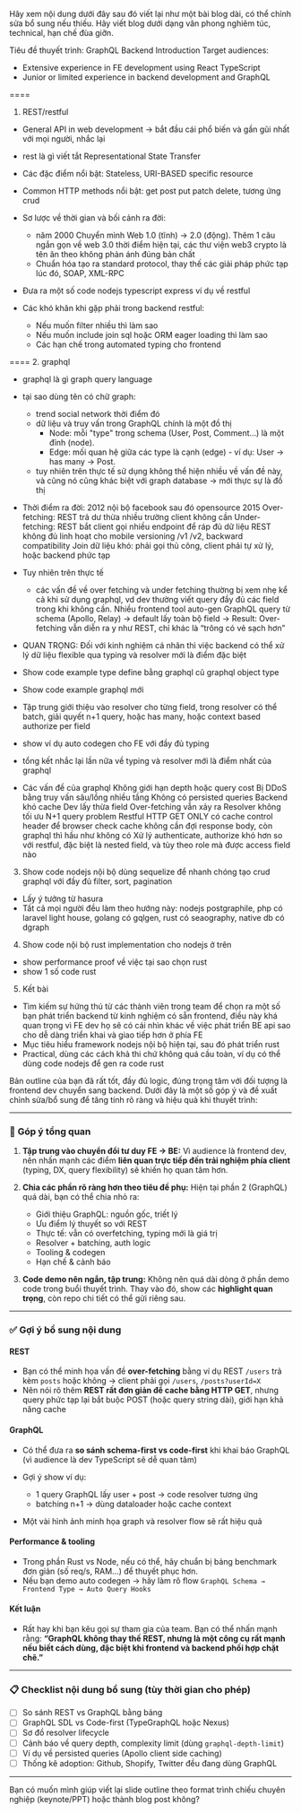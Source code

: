 Hãy xem nội dung dưới đây sau đó viết lại như một bài blog dài, có thể chỉnh sửa bổ sung nếu thiếu. Hãy viết blog dưới dạng văn phong nghiêm túc, technical, hạn chế đùa giỡn.

Tiêu đề thuyết trình: GraphQL Backend Introduction
Target audiences:
- Extensive experience in FE development using React TypeScript
- Junior or limited experience in backend development and GraphQL

====
1. REST/restful
- General API in web development -> bắt đầu cái phổ biến và gần gũi nhất với mọi người, nhắc lại
- rest là gì viết tắt Representational State Transfer

- Các đặc điểm nổi bật: Stateless, URI-BASED specific resource
- Common HTTP methods nổi bật: get post put patch delete, tương ứng crud

- Sơ lược về thời gian và bối cảnh ra đời:
  - năm 2000 Chuyển mình Web 1.0 (tĩnh) → 2.0 (động). Thêm 1 câu ngắn gọn về web 3.0 thời điểm hiện tại, các thư viện web3 crypto là tên ăn theo không phản ánh đúng bản chất
  - Chuẩn hóa tạo ra standard protocol, thay thế các giải pháp phức tạp lúc đó, SOAP, XML-RPC

- Đưa ra một số code nodejs typescript express ví dụ về restful

- Các khó khăn khi gặp phải trong backend restful:
  - Nếu muốn filter nhiều thì làm sao
  - Nếu muốn include join sql hoặc ORM eager loading thì làm sao
  - Các hạn chế trong automated typing cho frontend

====
2. graphql
- graphql là gì graph query language
- tại sao dùng tên có chữ graph:
  - trend social network thời điểm đó
  - dữ liệu và truy vấn trong GraphQL chính là một đồ thị
    - Node: mỗi "type" trong schema (User, Post, Comment…) là một đỉnh (node).
    - Edge: mối quan hệ giữa các type là cạnh (edge) - ví dụ: User → has many → Post.
  - tuy nhiên trên thực tế sử dụng không thể hiện nhiều về vấn đề này, và cũng nó cũng khác biệt với graph database -> mới thực sự là đồ thị

- Thời điểm ra đời: 2012 nội bộ facebook sau đó opensource 2015
Over-fetching: REST trả dư thừa nhiều trường client không cần
Under-fetching: REST bắt client gọi nhiều endpoint để ráp đủ dữ liệu
REST không đủ linh hoạt cho mobile versioning /v1 /v2, backward compatibility
Join dữ liệu khó: phải gọi thủ công, client phải tự xử lý, hoặc backend phức tạp

- Tuy nhiên trên thực tế
  - các vấn đề về over fetching và under fetching thường bị xem nhẹ kể cả khi sử dụng graphql, vd dev thường viết query đầy đủ các field trong khi không cần. Nhiều frontend tool auto-gen GraphQL query từ schema (Apollo, Relay) → default lấy toàn bộ field -> Result: Over-fetching vẫn diễn ra y như REST, chỉ khác là “trông có vẻ sạch hơn”

- QUAN TRỌNG: Đối với kinh nghiệm cá nhân thì việc backend có thể xử lý dữ liệu flexible qua typing và resolver mới là điểm đặc biệt
- Show code example type define bằng graphql cũ graphql object type
- Show code example graphql mới
- Tập trung giới thiệu vào resolver cho từng field, trong resolver có thể batch, giải quyết n+1 query, hoặc has many, hoặc context based authorize per field
- show ví dụ auto codegen cho FE với đầy đủ typing
- tổng kết nhắc lại lần nữa về typing và resolver mới là điểm nhất của graphql

- Các vấn đề của graphql
Không giới hạn depth hoặc query cost	Bị DDoS bằng truy vấn sâu/lồng nhiều tầng
Không có persisted queries	Backend khó cache
Dev lấy thừa field	Over-fetching vẫn xảy ra
Resolver không tối ưu	N+1 query problem
Restful HTTP GET ONLY có cache control header để browser check cache không cần đợi response body, còn graphql thì hầu như không có
Xử lý authenticate, authorize khó hơn so với restful, đặc biệt là nested field, và tùy theo role mà được access field nào

3. Show code nodejs nội bộ dùng sequelize để nhanh chóng tạo crud graphql với đầy đủ filter, sort, pagination
- Lấy ý tưởng từ hasura
- Tất cả mọi người đều làm theo hướng này: nodejs postgraphile, php có laravel light house, golang có gqlgen, rust có seaography, native db có dgraph

4. Show code nội bộ rust implementation cho nodejs ở trên
- show performance proof về việc tại sao chọn rust
- show 1 số code rust

5. Kết bài
- Tìm kiếm sự hứng thú từ các thành viên trong team để chọn ra một số bạn phát triển backend từ kinh nghiệm có sẵn frontend, điều này khá quan trọng vì FE dev họ sẽ có cái nhìn khác về việc phát triển BE api sao cho dễ dàng triển khai và giao tiếp hơn ở phía FE
- Mục tiêu hiểu framework nodejs nội bộ hiện tại, sau đó phát triển rust
- Practical, dùng các cách khả thi chứ không quá cầu toàn, ví dụ có thể dùng code nodejs để gen ra code rust

Bản outline của bạn đã rất tốt, đầy đủ logic, đúng trọng tâm với đối tượng là frontend dev chuyển sang backend. Dưới đây là một số góp ý và đề xuất chỉnh sửa/bổ sung để tăng tính rõ ràng và hiệu quả khi thuyết trình:

---

### 🔧 **Góp ý tổng quan**

1. **Tập trung vào chuyển đổi tư duy FE → BE:**
   Vì audience là frontend dev, nên nhấn mạnh các điểm **liên quan trực tiếp đến trải nghiệm phía client** (typing, DX, query flexibility) sẽ khiến họ quan tâm hơn.

2. **Chia các phần rõ ràng hơn theo tiêu đề phụ:**
   Hiện tại phần 2 (GraphQL) quá dài, bạn có thể chia nhỏ ra:

   * Giới thiệu GraphQL: nguồn gốc, triết lý
   * Ưu điểm lý thuyết so với REST
   * Thực tế: vẫn có overfetching, typing mới là giá trị
   * Resolver + batching, auth logic
   * Tooling & codegen
   * Hạn chế & cảnh báo

3. **Code demo nên ngắn, tập trung:**
   Không nên quá dài dòng ở phần demo code trong buổi thuyết trình. Thay vào đó, show các **highlight quan trọng**, còn repo chi tiết có thể gửi riêng sau.

---

### ✅ **Gợi ý bổ sung nội dung**

#### REST

* Bạn có thể minh họa vấn đề **over-fetching** bằng ví dụ REST `/users` trả kèm `posts` hoặc không → client phải gọi `/users`, `/posts?userId=X`
* Nên nói rõ thêm **REST rất đơn giản để cache bằng HTTP GET**, nhưng query phức tạp lại bắt buộc POST (hoặc query string dài), giới hạn khả năng cache

#### GraphQL

* Có thể đưa ra **so sánh schema-first vs code-first** khi khai báo GraphQL (vì audience là dev TypeScript sẽ dễ quan tâm)
* Gợi ý show ví dụ:

  * 1 query GraphQL lấy user + post → code resolver tương ứng
  * batching n+1 → dùng dataloader hoặc cache context
* Một vài hình ảnh minh họa graph và resolver flow sẽ rất hiệu quả

#### Performance & tooling

* Trong phần Rust vs Node, nếu có thể, hãy chuẩn bị bảng benchmark đơn giản (số req/s, RAM...) để thuyết phục hơn.
* Nếu bạn demo auto codegen → hãy làm rõ flow `GraphQL Schema → Frontend Type → Auto Query Hooks`

#### Kết luận

* Rất hay khi bạn kêu gọi sự tham gia của team. Bạn có thể nhấn mạnh rằng:
  **“GraphQL không thay thế REST, nhưng là một công cụ rất mạnh nếu biết cách dùng, đặc biệt khi frontend và backend phối hợp chặt chẽ.”**

---

### 📋 **Checklist nội dung bổ sung (tùy thời gian cho phép)**

* [ ] So sánh REST vs GraphQL bằng bảng
* [ ] GraphQL SDL vs Code-first (TypeGraphQL hoặc Nexus)
* [ ] Sơ đồ resolver lifecycle
* [ ] Cảnh báo về query depth, complexity limit (dùng `graphql-depth-limit`)
* [ ] Ví dụ về persisted queries (Apollo client side caching)
* [ ] Thống kê adoption: Github, Shopify, Twitter đều đang dùng GraphQL

---

Bạn có muốn mình giúp viết lại slide outline theo format trình chiếu chuyên nghiệp (keynote/PPT) hoặc thành blog post không?
